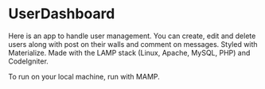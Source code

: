 # UserDashboard
Here is an app to handle user management. You can create, edit and delete users along with post on their walls
and comment on messages. Styled with Materialize. Made with the LAMP stack (Linux, Apache, MySQL, PHP) and CodeIgniter.

To run on your local machine, run with MAMP.

